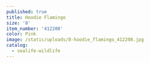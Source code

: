 ```yaml
---
published: true
title: Hoodie Flamingo
size: '8'
item_number: '412208'
color: Pink
image: /static/uploads/8-hoodie_flamingo_412208.jpg
catalog:
  - sealife-wildlife
---
```


